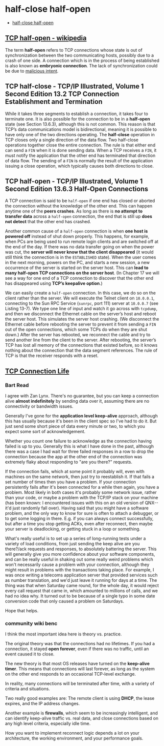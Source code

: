 # half-close half-open

- [half-close half-open](#half-close-half-open)

## [TCP half-open - wikipedia](https://en.wikipedia.org/wiki/TCP_half-open)

The term **half-open** refers to TCP connections whose state is out of synchronization between the two communicating hosts, possibly due to a crash of one side. A connection which is in the process of being established is also known as **embryonic connection**. The lack of synchronization could be due to [malicious intent](https://en.wikipedia.org/wiki/SYN_flood).

## TCP half-close - TCP/IP Illustrated, Volume 1 Second Edition 13.2 TCP Connection Establishment and Termination

While it takes three segments to establish a connection, it takes four to terminate one. It is also possible for the connection to be in a **half-open** state (see Section 13.6.3), although this is not common. This reason is that TCP’s data communications model is bidirectional, meaning it is possible to have only one of the two directions operating. The **half-close** operation in TCP closes only a single direction of the data flow. Two half-close operations together close the entire connection. The rule is that either end can send a `FIN` when it is done sending data. When a TCP receives a `FIN`, it must notify the application that the other end has terminated that direction of data flow. The sending of a `FIN` is normally the result of the application issuing a close operation, which typically causes both directions to close.

## TCP half-open - TCP/IP Illustrated, Volume 1 Second Edition 13.6.3 Half-Open Connections

A TCP connection is said to be `half-open` if one end has closed or aborted the connection without the knowledge of the other end. This can happen anytime one of the **peers crashes**. As long as there is **no attempt to transfer data** across a `half-open` connection, the end that is still up **does not detect** that the other end has crashed.

Another common cause of a `half-open` connection is when **one host is powered off** instead of shut down properly. This happens, for example, when PCs are being used to run remote login clients and are switched off at the end of the day. If there was no data transfer going on when the power was cut, the **server will never know that the client disappeared** (it would still think the connection is in the `ESTABLISHED` state). When the user comes in the next morning, powers on the PC, and starts a new session, a new occurrence of the server is started on the server host. This can **lead to many half-open TCP connections on the server host**. (In Chapter 17 we will see a way for one end of a TCP connection to discover that the other end has disappeared using **TCP’s keepalive option**.)

We can easily create a `half-open` connection. In this case, we do so on the client rather than the server. We will execute the Telnet client on `10.0.0.1`, connecting to the Sun RPC Service (`sunrpc`, port 111) server at `10.0.0.7` (see Listing 13-7). We type one line of input and watch it go across with `tcpdump`, and then we disconnect the Ethernet cable on the server’s host and reboot the server host. This simulates the server host crashing. (We disconnect the Ethernet cable before rebooting the server to prevent it from sending a `FIN` out of the open connections, which some TCPs do when they are shut down.) After the server has rebooted, we reconnect the cable and try to send another line from the client to the server. After rebooting, the server’s TCP has lost all memory of the connections that existed before, so it knows nothing about the connection that the data segment references. The rule of TCP is that the receiver responds with a reset.

## [TCP Connection Life](https://stackoverflow.com/questions/158674/tcp-connection-life)

### Bart Read

I agree with Zan Lynx. There's no guarantee, but you can keep a connection alive **almost indefinitely** by sending data over it, assuming there are no connectivity or bandwidth issues.

Generally I've gone for the **application level keep-alive** approach, although this has usually because it's been in the client spec so I've had to do it. But just send some short piece of data every minute or two, to which you expect some sort of acknowledgement.

Whether you count one failure to acknowledge as the connection having failed is up to you. Generally this is what I have done in the past, although there was a case I had wait for three failed responses in a row to drop the connection because the app at the other end of the connection was extremely flaky about responding to "are you there?" requests.

If the connection fails, which at some point it probably will, even with machines on the same network, then just try to reestablish it. If that fails a set number of times then you have a problem. If your connection persistently fails after it's been connected for a while then again, you have a problem. Most likely in both cases it's probably some network issue, rather than your code, or maybe a problem with the TCP/IP stack on your machine (has been known: I encountered issues with this on an old version of QNX--it'd just randomly fall over). Having said that you might have a software problem, and the only way to know for sure is often to attach a debugger, or to get some logging in there. E.g. if you can always connect successfully, but after a time you stop getting ACKs, even after reconnect, then maybe your server is deadlocking, or getting stuck in a loop or something.

What's really useful is to set up a series of long-running tests under a variety of load conditions, from just sending the keep alive are you there?/ack requests and responses, to absolutely battering the server. This will generally give you more confidence about your software components, and can be really useful in shaking out some really weird problems which won't necessarily cause a problem with your connection, although they might result in problems with the transactions taking place. For example, I was once writing a telecoms application server that provided services such as number translation, and we'd just leave it running for days at a time. The thing was that when Saturday came round, for the whole day, it would reject every call request that came in, which amounted to millions of calls, and we had no idea why. It turned out to be because of a single typo in some date conversion code that only caused a problem on Saturdays.

Hope that helps.

### community wiki benc

I think the most important idea here is theory vs. practice.

The original theory was that the connections had no lifetimes. If you had a connection, it stayed **open forever**, even if there was no traffic, until an event caused it to close.

The new theory is that most OS releases have turned on the **keep-alive timer**. This means that connections will last forever, as long as the system on the other end responds to an occasional TCP-level exchange.

In reality, many connections will be terminated after time, with a variety of criteria and situations.

Two really good examples are: The remote client is using **DHCP**, the lease expires, and the IP address changes.

Another example is **firewalls**, which seem to be increasingly intelligent, and can identify keep-alive traffic vs. real data, and close connections based on any high level criteria, especially idle time.

How you want to implement reconnect logic depends a lot on your architecture, the working environment, and your performance goals.
